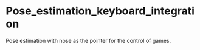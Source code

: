# Pose_estimation_keyboard_integration
Pose estimation with nose as the pointer for the control of games. 
